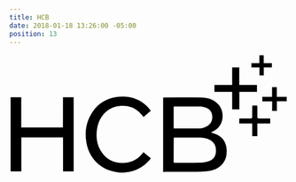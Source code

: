 ```yaml
---
title: HCB
date: 2018-01-18 13:26:00 -05:00
position: 13
---
```


<svg version="1.1"  xmlns="http://www.w3.org/2000/svg" xmlns:xlink="http://www.w3.org/1999/xlink" x="0px" y="0px"
	 viewBox="0 0 381.3 164" style="enable-background:new 0 0 381.3 164;" xml:space="preserve">
<g>
	<path d="M151.1,162.6c-2.6-0.4-5.2-0.8-7.8-1.3c-20.4-4-34.4-19.6-37.9-39.3c-2.4-13.1-1-25.9,5.4-37.7c8-14.7,20.3-23.3,37-25.4
		c13.3-1.6,25.5,1,36.3,9.3c3.5,2.7,6.5,5.8,9.2,9.8c-3.3,2.8-6.5,5.5-9.9,8.5c-1-1.3-1.9-2.4-2.9-3.5c-7.7-9.1-17.6-12.8-29.4-11.7
		c-16.2,1.4-28.7,13.8-31.3,31.9c-1.6,10.9-0.2,21.4,5.9,30.8c7.6,11.8,18.8,16.4,32.5,15.3c9.6-0.8,17.5-5.2,23.5-12.7
		c0.5-0.6,0.9-1.2,1.5-2c3.5,2.9,6.7,5.5,10.1,8.3c-0.7,1-1.3,2-2,2.7c-8.6,9.8-19.4,15.5-32.5,16.7c-0.6,0.1-1.2,0.3-1.7,0.4
		C155.2,162.6,153.1,162.6,151.1,162.6z"/>
	<path d="M378.9,64.9c-4.4,0-8.7,0-13.4,0c0,4.6,0,8.8,0,13.3c-2.3,0-4.2,0-6.5,0c0-4.4,0-8.6,0-13.2c-4.7,0-8.9,0-13.4,0
		c0-2.1,0-4,0-6.1c4.3,0,8.6,0,13.3,0c0-4.5,0-8.8,0-13.3c2.3,0,4.3,0,6.5,0c0,4.4,0,8.6,0,13.2c4.7,0,9.1,0,13.5,0
		C378.9,60.8,378.9,62.9,378.9,64.9z"/>
	<path d="M210.1,161.7c0-34.1,0-67.8,0-101.8c0.9-0.1,1.7-0.2,2.5-0.2c16.5,0,33-0.1,49.4,0c8.9,0.1,17.1,2.4,23.4,9.3
		c9.4,10.2,8.6,30.8-8.4,37.9c-0.5,0.2-0.9,0.4-1.8,0.8c1.8,0.6,3.2,1,4.6,1.4c10.3,3.3,16.1,10.4,17,21.1
		c0.8,9.3-1.4,17.7-9.1,23.9c-5.1,4.1-11.2,5.9-17.6,6.6c-4.7,0.5-9.4,0.8-14.1,0.8c-14.3,0.1-28.6,0-43,0
		C212.2,161.7,211.3,161.7,210.1,161.7z M224.5,149c1,0.1,1.7,0.2,2.5,0.2c10.8,0,21.6,0.2,32.4-0.1c4.1-0.1,8.2-0.7,12.1-1.8
		c6-1.7,9.9-5.7,10.6-12.1c0.8-7.4-1.2-13.5-8.1-17.3c-4.4-2.5-9.3-3.2-14.2-3.3c-10.9,0-21.9,0-32.8,0c-0.8,0-1.6,0.1-2.4,0.2
		C224.5,126.3,224.5,137.5,224.5,149z M224.5,102c0.8,0.1,1.3,0.2,1.8,0.2c10.9,0,21.9,0.1,32.8-0.1c4.2,0,8.3-1.2,11.9-3.6
		c5-3.4,6.9-8.3,6.1-14.2c-0.7-5.7-4-9.4-9.4-11c-2.5-0.7-5.2-1.2-7.8-1.2c-11.1-0.1-22.1-0.1-33.2-0.1c-0.7,0-1.4,0.1-2.2,0.2
		C224.5,82.3,224.5,92,224.5,102z"/>
	<path d="M73.3,59.4c5.2,0,9.8,0,14.6,0c0,33.9,0,67.7,0,101.6c-4.7,0-9.4,0-14.5,0c0-15.5,0-31,0-46.6c-19.1,0-37.8,0-57,0
		c0,15.5,0,31,0,46.6c-5.1,0-9.8,0-14.6,0c0-33.8,0-67.6,0-101.6c4.8,0,9.5,0,14.5,0c0,13.8,0,27.5,0,41.4c19.1,0,37.8,0,56.9,0
		C73.3,87.1,73.3,73.4,73.3,59.4z"/>
	<path d="M314.1,18.6c0,8,0,15.9,0,23.9c8.1,0,16,0,24.2,0c0,3.3,0,6.2,0,9.5c-8,0-15.9,0-24.1,0c0,8.1,0,16,0,24.1
		c-3.3,0-6.4,0-9.8,0c0-7.9,0-15.8,0-24c-8.2,0-16.1,0-24.2,0c0-3.3,0-6.2,0-9.5c8,0,16,0,24.2,0c0-8.1,0-16,0-24
		C307.7,18.6,310.7,18.6,314.1,18.6z"/>
	<path d="M332,70.8c2.4,0,4.4,0,6.6,0c0.1,0.9,0.2,1.7,0.2,2.5c0,4.3,0.1,8.5,0,12.8c0,1.7,0.5,2.4,2.3,2.4c4.3-0.1,8.5,0,12.8,0
		c0.8,0,1.6,0.1,2.5,0.2c0,2.2,0,4.2,0,6.6c-5.8,0-11.5,0-17.6,0c0,5.9,0,11.6,0,17.4c-2.4,0-4.5,0-7,0c0-5.7,0-11.4,0-17.4
		c-6.1,0-11.8,0-17.7,0c0-2.3,0-4.3,0-6.5c0.9-0.1,1.6-0.2,2.4-0.2c4.2,0,8.4-0.1,12.6,0c2,0.1,2.8-0.5,2.7-2.6
		c-0.1-4.1,0-8.2,0-12.4C331.9,72.6,331.9,71.8,332,70.8z"/>
	<path d="M341.7,29.5c0-3.6,0-7.1,0-11c-3.8,0-7.4,0-11,0c0-2.1,0-3.8,0-5.8c3.6,0,7.1,0,10.9,0c0-3.8,0-7.3,0-10.9
		c2.1,0,3.9,0,5.9,0c0,3.5,0,7,0,10.8c3.8,0,7.4,0,11.1,0c0,2.1,0,3.8,0,5.9c-3.6,0-7.1,0-11,0c0,3.8,0,7.4,0,11
		C345.6,29.5,343.9,29.5,341.7,29.5z"/>
</g>
</svg>
